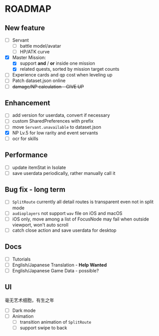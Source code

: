 # ROADMAP

## New feature
- [ ] Servant
  - [ ] battle model/avatar
  - [ ] HP/ATK curve
- [x] Master Mission: 
  - [x] support **and** / **or** inside one mission
  - [x] related quests, sorted by mission target counts
- [ ] Experience cards and qp cost when leveling up
- [ ] Patch dataset.json online
- [ ] ~~damage/NP calculation - GIVE UP~~

## Enhancement
- [ ] add version for userdata, convert if necessary
- [ ] custom SharedPreferences with prefix
- [ ] move `Servant.unavailable` to dataset.json
- [x] NP Lv.5 for low rarity and event servants
- [ ] ocr for skills

## Performance
- [ ] update itemStat in Isolate
- [ ] save userdata periodically, rather manually call it

## Bug fix - long term
- [ ] `SplitRoute` currently all detail routes is transparent even not in split mode
- [ ] `audioplayers` not support `wav` file on iOS and macOS
- [ ] iOS only, move among a list of FocusNode may fail when outside viewport, won't auto scroll
- [ ] catch close action and save userdata for desktop

## Docs
- [ ] Tutorials
- [ ] English/Japanese Translation - **Help Wanted**
- [ ] English/Japanese Game Data - possible?

## UI
毫无艺术细胞，有生之年
- [ ] Dark mode
- [ ] Animation
    - [ ] transition animation of `SplitRoute`
    - [ ] support swipe to back
